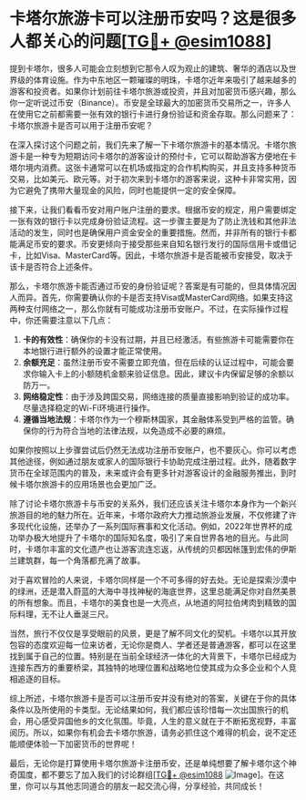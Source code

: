 # 卡塔尔旅游卡可以注册币安吗？这是很多人都关心的问题[[TG💪+ @esim1088](https://t.me/s/esim1088)]

提到卡塔尔，很多人可能会立刻想到它那令人叹为观止的建筑、奢华的酒店以及世界级的体育设施。作为中东地区一颗璀璨的明珠，卡塔尔近年来吸引了越来越多的游客和投资者。如果你计划前往卡塔尔旅游或投资，并且对加密货币感兴趣，那么你一定听说过币安（Binance）。币安是全球最大的加密货币交易所之一，许多人在使用它之前都需要一张有效的银行卡进行身份验证和资金存取。那么问题来了：卡塔尔旅游卡是否可以用于注册币安呢？

在深入探讨这个问题之前，我们先来了解一下卡塔尔旅游卡的基本情况。卡塔尔旅游卡是一种专为短期访问卡塔尔的游客设计的预付卡，它可以帮助游客方便地在卡塔尔境内消费。这张卡通常可以在机场或指定的合作机构购买，并且支持多种货币交易，比如美元、欧元等。对于初次来到卡塔尔的游客来说，这种卡非常实用，因为它避免了携带大量现金的风险，同时也能提供一定的安全保障。

接下来，让我们看看币安对用户账户注册的要求。根据币安的规定，用户需要绑定一张有效的银行卡以完成身份验证流程。这一步骤主要是为了防止洗钱和其他非法活动的发生，同时也是确保用户资金安全的重要措施。然而，并非所有的银行卡都能满足币安的要求。币安更倾向于接受那些来自知名银行发行的国际信用卡或借记卡，比如Visa、MasterCard等。因此，卡塔尔旅游卡是否能被币安接受，取决于该卡是否符合上述条件。

那么，卡塔尔旅游卡能否通过币安的身份验证呢？答案是有可能的，但具体情况因人而异。首先，你需要确认你的卡是否支持Visa或MasterCard网络。如果支持这两种支付网络之一，那么你就有可能成功注册币安账户。不过，在实际操作过程中，你还需要注意以下几点：

1. **卡的有效性**：确保你的卡没有过期，并且已经激活。有些旅游卡可能需要你在本地银行进行额外的设置才能正常使用。
2. **余额充足**：虽然注册币安不需要立即充值，但在后续的认证过程中，可能会要求你输入卡上的小额随机金额来验证信息。因此，建议卡内保留足够的余额以防万一。
3. **网络稳定性**：由于涉及跨国交易，网络连接的质量直接影响到验证的成功率。尽量选择稳定的Wi-Fi环境进行操作。
4. **遵循当地法规**：卡塔尔作为一个穆斯林国家，其金融体系受到严格的监管。确保你的行为符合当地的法律法规，以免造成不必要的麻烦。

如果你按照以上步骤尝试后仍然无法成功注册币安账户，也不要灰心。你可以考虑其他途径，例如通过朋友或家人的国际银行卡协助完成注册过程。此外，随着数字货币在全球范围内的普及，未来或许会有更多针对游客设计的金融服务推出，到时候卡塔尔旅游卡的应用场景也会更加广泛。

除了讨论卡塔尔旅游卡与币安的关系外，我们还应该关注卡塔尔本身作为一个新兴旅游目的地的魅力所在。近年来，卡塔尔政府大力推动旅游业发展，不仅修建了许多现代化设施，还举办了一系列国际赛事和文化活动。例如，2022年世界杯的成功举办极大地提升了卡塔尔的国际知名度，吸引了来自世界各地的目光。与此同时，卡塔尔丰富的文化遗产也让游客流连忘返，从传统的贝都因帐篷到宏伟的伊斯兰建筑群，每一个角落都充满了故事。

对于喜欢冒险的人来说，卡塔尔同样是一个不可多得的好去处。无论是探索沙漠中的绿洲，还是潜入蔚蓝的大海中寻找神秘的海底世界，这里总能满足你对自然美景的所有想象。而且，卡塔尔的美食也是一大亮点，从地道的阿拉伯烤肉到精致的国际料理，无不让人垂涎三尺。

当然，旅行不仅仅是享受眼前的风景，更是了解不同文化的契机。卡塔尔以其开放包容的态度欢迎每一位来访者，无论你是商人、学者还是普通游客，都可以在这里找到属于自己的位置。特别是在当前全球经济一体化的大背景下，卡塔尔已经成为连接东西方的重要桥梁，其独特的地理位置和战略地位使其成为众多企业和个人竞相追逐的目标。

综上所述，卡塔尔旅游卡是否可以注册币安并没有绝对的答案，关键在于你的具体条件以及所使用的卡类型。无论结果如何，我们都应该珍惜每一次出国旅行的机会，用心感受异国他乡的文化氛围。毕竟，人生的意义就在于不断拓宽视野，丰富阅历。所以，如果你有机会去卡塔尔旅游，请务必抓住这个难得的机会，说不定还能顺便体验一下加密货币的世界呢！

最后，无论你是打算使用卡塔尔旅游卡注册币安，还是单纯想要了解卡塔尔这个神奇国度，都不要忘了加入我们的讨论群组[[TG💪+ @esim1088](https://t.me/s/esim1088) ![Image](https://i.postimg.cc/4NQfJmqS/Snipaste-2025-05-13-00-14-12.png)]。在这里，你可以与其他志同道合的朋友一起交流心得，分享经验，共同成长！